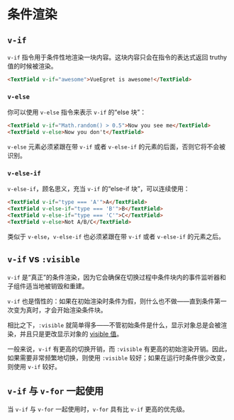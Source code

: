 # 条件渲染

## `v-if`

`v-if` 指令用于条件性地渲染一块内容。这块内容只会在指令的表达式返回 truthy 值的时候被渲染。

```html
<TextField v-if="awesome">VueEgret is awesome!</TextField>
```

### `v-else`

你可以使用 `v-else` 指令来表示 `v-if` 的“else 块”：

```html
<TextField v-if="Math.random() > 0.5">Now you see me</TextField>
<TextField v-else>Now you don't</TextField>
```

`v-else` 元素必须紧跟在带 `v-if` 或者 `v-else-if` 的元素的后面，否则它将不会被识别。

### `v-else-if`

`v-else-if`，顾名思义，充当 `v-if` 的“else-if 块”，可以连续使用：

```html
<TextField v-if="type === 'A'">A</TextField>
<TextField v-else-if="type === 'B'">B</TextField>
<TextField v-else-if="type === 'C'">C</TextField>
<TextField v-else>Not A/B/C</TextField>
```

类似于 `v-else`，`v-else-if` 也必须紧跟在带 `v-if` 或者 `v-else-if` 的元素之后。

## `v-if` vs `:visible`

`v-if` 是“真正”的条件渲染，因为它会确保在切换过程中条件块内的事件监听器和子组件适当地被销毁和重建。

`v-if` 也是惰性的：如果在初始渲染时条件为假，则什么也不做——直到条件第一次变为真时，才会开始渲染条件块。

相比之下，`:visible` 就简单得多——不管初始条件是什么，显示对象总是会被渲染，并且只是更改显示对象的 [visible 值](http://developer.egret.com/cn/apidoc/index/name/egret.DisplayObject#visible)。

一般来说，`v-if` 有更高的切换开销，而 `:visible` 有更高的初始渲染开销。因此，如果需要非常频繁地切换，则使用 `:visible` 较好；如果在运行时条件很少改变，则使用 `v-if` 较好。

## `v-if` 与 `v-for` 一起使用

当 `v-if` 与 `v-for` 一起使用时，`v-for` 具有比 `v-if` 更高的优先级。
